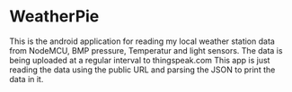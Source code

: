 # WeatherPie
This is the android application for reading my local weather station data from NodeMCU, BMP pressure, Temperatur and light sensors.
The data is being uploaded at a regular interval to thingspeak.com
This app is just reading the data using the public URL and parsing the JSON to print the data in it.
